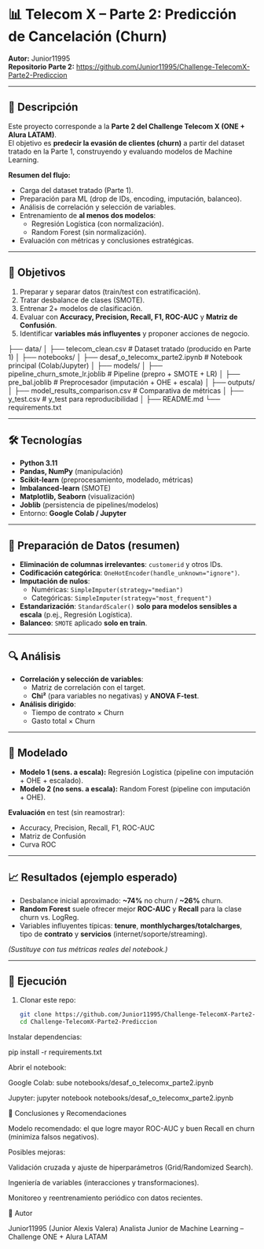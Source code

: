 # 📊 Telecom X – Parte 2: Predicción de Cancelación (Churn)

**Autor:** Junior11995  
**Repositorio Parte 2:** https://github.com/Junior11995/Challenge-TelecomX-Parte2-Prediccion

---

## 📌 Descripción
Este proyecto corresponde a la **Parte 2 del Challenge Telecom X (ONE + Alura LATAM)**.  
El objetivo es **predecir la evasión de clientes (churn)** a partir del dataset tratado en la Parte 1, construyendo y evaluando modelos de Machine Learning.

**Resumen del flujo:**
- Carga del dataset tratado (Parte 1).
- Preparación para ML (drop de IDs, encoding, imputación, balanceo).
- Análisis de correlación y selección de variables.
- Entrenamiento de **al menos dos modelos**:
  - Regresión Logística (con normalización).
  - Random Forest (sin normalización).
- Evaluación con métricas y conclusiones estratégicas.

---

## 🎯 Objetivos
1. Preparar y separar datos (train/test con estratificación).  
2. Tratar desbalance de clases (SMOTE).  
3. Entrenar 2+ modelos de clasificación.  
4. Evaluar con **Accuracy, Precision, Recall, F1, ROC-AUC** y **Matriz de Confusión**.  
5. Identificar **variables más influyentes** y proponer acciones de negocio.

├── data/
│ ├── telecom_clean.csv # Dataset tratado (producido en Parte 1)
│
├── notebooks/
│ ├── desaf_o_telecomx_parte2.ipynb # Notebook principal (Colab/Jupyter)
│
├── models/
│ ├── pipeline_churn_smote_lr.joblib # Pipeline (prepro + SMOTE + LR)
│ ├── pre_bal.joblib # Preprocesador (imputación + OHE + escala)
│
├── outputs/
│ ├── model_results_comparison.csv # Comparativa de métricas
│ ├── y_test.csv # y_test para reproducibilidad
│
├── README.md
└── requirements.txt


---

## 🛠️ Tecnologías
- **Python 3.11**
- **Pandas, NumPy** (manipulación)
- **Scikit-learn** (preprocesamiento, modelado, métricas)
- **Imbalanced-learn** (SMOTE)
- **Matplotlib, Seaborn** (visualización)
- **Joblib** (persistencia de pipelines/modelos)
- Entorno: **Google Colab / Jupyter**

---

## 🔧 Preparación de Datos (resumen)
- **Eliminación de columnas irrelevantes**: `customerid` y otros IDs.  
- **Codificación categórica**: `OneHotEncoder(handle_unknown="ignore")`.  
- **Imputación de nulos**:
  - Numéricas: `SimpleImputer(strategy="median")`
  - Categóricas: `SimpleImputer(strategy="most_frequent")`
- **Estandarización**: `StandardScaler()` **solo para modelos sensibles a escala** (p.ej., Regresión Logística).
- **Balanceo**: `SMOTE` aplicado **solo en train**.

---

## 🔍 Análisis
- **Correlación y selección de variables**:
  - Matriz de correlación con el target.
  - **Chi²** (para variables no negativas) y **ANOVA F-test**.
- **Análisis dirigido**:
  - Tiempo de contrato × Churn  
  - Gasto total × Churn  

---

## 🤖 Modelado
- **Modelo 1 (sens. a escala):** Regresión Logística (pipeline con imputación + OHE + escalado).  
- **Modelo 2 (no sens. a escala):** Random Forest (pipeline con imputación + OHE).  

**Evaluación** en test (sin reamostrar):  
- Accuracy, Precision, Recall, F1, ROC-AUC  
- Matriz de Confusión  
- Curva ROC

---

## 📈 Resultados (ejemplo esperado)
- Desbalance inicial aproximado: **~74%** no churn / **~26%** churn.  
- **Random Forest** suele ofrecer mejor **ROC-AUC** y **Recall** para la clase churn vs. LogReg.  
- Variables influyentes típicas: **tenure**, **monthlycharges/totalcharges**, tipo de **contrato** y **servicios** (internet/soporte/streaming).

*(Sustituye con tus métricas reales del notebook.)*

---

## 🚀 Ejecución
1. Clonar este repo:
   ```bash
   git clone https://github.com/Junior11995/Challenge-TelecomX-Parte2-Prediccion.git
   cd Challenge-TelecomX-Parte2-Prediccion

Instalar dependencias:

pip install -r requirements.txt


Abrir el notebook:

Google Colab: sube notebooks/desaf_o_telecomx_parte2.ipynb

Jupyter: jupyter notebook notebooks/desaf_o_telecomx_parte2.ipynb

🧠 Conclusiones y Recomendaciones

Modelo recomendado: el que logre mayor ROC-AUC y buen Recall en churn (minimiza falsos negativos).

Posibles mejoras:

Validación cruzada y ajuste de hiperparámetros (Grid/Randomized Search).

Ingeniería de variables (interacciones y transformaciones).

Monitoreo y reentrenamiento periódico con datos recientes.

👤 Autor

Junior11995 (Junior Alexis Valera)
Analista Junior de Machine Learning – Challenge ONE + Alura LATAM

